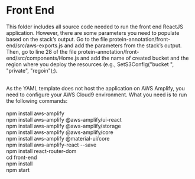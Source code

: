 # Front End
This folder includes all source code needed to run the front end ReactJS application. However, there are some parameters you need to populate based on the stack’s output. Go to the file protein-annotation/front-end/src/aws-exports.js and add the parameters from the stack’s output. Then, go to line 28 of the file protein-annotation/front-end/src/components/Home.js and add the name of created bucket and the region where you deploy the resources (e.g., SetS3Config("bucket ", "private", "regoin");). <br> 
<br> 

As the YAML template does not host the application on AWS Amplify, you need to configure your AWS Cloud9 environment. What you need is to run the following commands:
<br> 
<br> 
npm install aws-amplify <br> 
npm install aws-amplify @aws-amplify/ui-react <br> 
npm install aws-amplify @aws-amplify/storage <br> 
npm install aws-amplify @aws-amplify/core <br> 
npm install aws-amplify @material-ui/core <br> 
npm install aws-amplify-react --save <br> 
npm install react-router-dom <br> 
cd front-end <br> 
npm install <br> 
npm start <br> 
